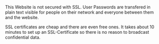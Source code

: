 This Website is not secured with SSL. User Passwords are transfered in plain text visible for people on their network and everyone between them and the website.

SSL certificates are cheap and there are even free ones. It takes about 10 minutes to set up an SSL-Certificate so there is no reason to broadcast confidential data.
